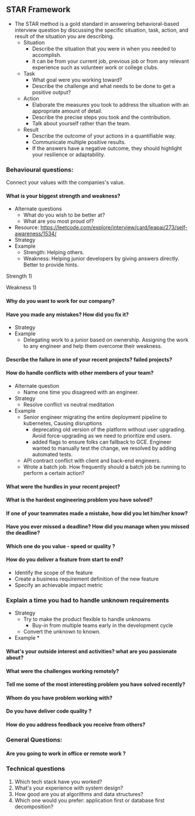 

## STAR Framework
* The STAR method is a gold standard in answering behavioral-based interview question by discussing the specific situation, task, action, and result of the situation you are describing.
  * Situation
    * Describe the situation that you were in when you needed to accomplish. 
    * It can be from your current job, previous job or from any relevant experience such as volunteer work or college clubs.
  * Task
    * What goal were you working toward? 
    * Describe the challenge and what needs to be done to get a positive output?
  * Action
    * Elaborate the measures you took to address the situation with an appropriate amount of detail. 
    * Describe the precise steps you took and the contribution. 
    * Talk about yourself rather than the team.
  * Result
    * Describe the outcome of your actions in a quantifiable way. 
    * Communicate multiple positive results. 
    * If the answers have a negative outcome, they should highlight your resilience or adaptability.

### Behavioural questions:
Connect your values with the companies's value.

#### What is your biggest strength and weakness?
* Alternate questions
  * What do you wish to be better at? 
  * What are you most proud of? 
* Resource: https://leetcode.com/explore/interview/card/leapai/273/self-awareness/1534/
* Strategy
* Example
  * Strength: Helping others.
  * Weakness: Helping junior developers by giving answers directly. Better to provide hints.

Strength
1) 

Weakness
1) 

#### Why do you want to work for our company?

#### Have you made any mistakes? How did you fix it?
* Strategy
* Example
  * Delegating work to a junior based on ownership. Assigning the work to any engineer and help them overcome their weakness.

#### Describe the failure in one of your recent projects? failed projects?

#### How do handle conflicts with other members of your team?
* Alternate question
  * Name one time you disagreed with an engineer.
* Strategy
  * Resolve conflict vs neutral meditation
* Example
  * Senior engineer migrating the entire deployment pipeline to kubernetes, Causing disruptions
    * deprecating old version of the platform without user upgrading. Avoid force-upgrading as we need to prioritize end users.
    * added flags to ensure folks can fallback to GCE. Engineer wanted to manually test the change, we resolved by adding automated tests.
  * API contract conflict with client and back-end engineers.
  * Wrote a batch job. How frequently should a batch job be running to perform a certain action?

#### What were the hurdles in your recent project?

#### What is the hardest engineering problem you have solved?

#### If one of your teammates made a mistake, how did you let him/her know?

#### Have you ever missed a deadline? How did you manage when you missed the deadline?

#### Which one do you value - speed or quality ?

#### How do you deliver a feature from start to end?
* Identify the scope of the feature
* Create a business requirement definition of the new feature
* Specify an achievable impact metric

### Explain a time you had to handle unknown requirements
* Strategy
  * Try to make the product flexible to handle unknowns
    * Buy-in from multiple teams early in the development cycle
  * Convert the unknown to known.
* Example
  * 

#### What's your outside interest and activities? what are you passionate about?

#### What were the challenges working remotely?

#### Tell me some of the most interesting problem you have solved recently?

#### Whom do you have problem working with?

#### Do you have deliver code quality ?

#### How do you address feedback you receive from others?

### General Questions:

#### Are you going to work in office or remote work ?

### Technical questions
1) Which tech stack have you worked?
2) What's your experience with system design? 
3) How good are you at algorithms and data structures?
4) Which one would you prefer: application first or database first decomposition?

